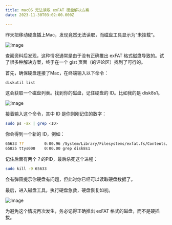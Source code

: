 ```yaml
---
title: macOS 无法读取 exFAT 硬盘解决方案
date: 2023-11-30T03:02:00.000Z

---
```



昨天把移动硬盘插上Mac，发现竟然无法读取，而磁盘工具显示为“未挂载”。

![Image](https://prod-files-secure.s3.us-west-2.amazonaws.com/4eed8d0c-48f7-4215-be40-7d7c2c312228/f46f3130-b9a6-4c9d-9597-6db9171d19af/Untitled.png?X-Amz-Algorithm=AWS4-HMAC-SHA256&X-Amz-Content-Sha256=UNSIGNED-PAYLOAD&X-Amz-Credential=AKIAT73L2G45HZZMZUHI%2F20231130%2Fus-west-2%2Fs3%2Faws4_request&X-Amz-Date=20231130T130544Z&X-Amz-Expires=3600&X-Amz-Signature=6bca547e3694d530473dbc6fa875cd0cb16df7e16ce833a1c38a2a4e72140763&X-Amz-SignedHeaders=host&x-id=GetObject)

查阅资料后发现，这种情况通常是由于没有正确推出 exFAT 格式磁盘导致的。试了很多种解决方案，终于在一个 gist 页面（的评论区）找到了可行的。

首先，确保硬盘连接了Mac，在终端输入以下命令：

```bash
diskutil list
```

这会获取一个磁盘列表。找到你的磁盘，记住硬盘的 ID。比如我的是 disk8s1。

![Image](https://prod-files-secure.s3.us-west-2.amazonaws.com/4eed8d0c-48f7-4215-be40-7d7c2c312228/41c64722-27c2-49c6-af05-e390d1b0721d/Screenshot_2023-11-30_at_10.46.27.png?X-Amz-Algorithm=AWS4-HMAC-SHA256&X-Amz-Content-Sha256=UNSIGNED-PAYLOAD&X-Amz-Credential=AKIAT73L2G45HZZMZUHI%2F20231130%2Fus-west-2%2Fs3%2Faws4_request&X-Amz-Date=20231130T130544Z&X-Amz-Expires=3600&X-Amz-Signature=6c456aacf9d7db998b5c3c41c2831c335e638f72dd5c7b284f51a0f6a3a47581&X-Amz-SignedHeaders=host&x-id=GetObject)

接着输入这个命令，其中 ID 是你刚刚记住的数字：

```bash
sudo ps -ax | grep <ID>
```

你会得到一个新的 ID，例如：

```bash
65633 ??         0:00.96 /System/Library/Filesystems/exfat.fs/Contents/Resources/./fsck_exfat -y /dev/rdisk8s1
65825 ttys000    0:00.00 grep disk8s1
```

记住后面有两个？的PID，最后杀死这个进程：

```bash
sudo kill -9 65633
```

会有弹窗提示你硬盘有问题，但此时你已经可以读取硬盘数据了。

最后，进入磁盘工具，执行硬盘急救，硬盘恢复如初。

![Image](https://prod-files-secure.s3.us-west-2.amazonaws.com/4eed8d0c-48f7-4215-be40-7d7c2c312228/b6176221-57be-4dca-a5f2-c2a869ca5950/Untitled.png?X-Amz-Algorithm=AWS4-HMAC-SHA256&X-Amz-Content-Sha256=UNSIGNED-PAYLOAD&X-Amz-Credential=AKIAT73L2G45HZZMZUHI%2F20231130%2Fus-west-2%2Fs3%2Faws4_request&X-Amz-Date=20231130T130544Z&X-Amz-Expires=3600&X-Amz-Signature=049d6a97c7f2adb46fd5c6274e6408e712c45e89f62c214013e7eb5034ac2c86&X-Amz-SignedHeaders=host&x-id=GetObject)

为避免这个情况再次发生，务必记得正确推出 exFAT 格式的磁盘，而不是硬插拔。
